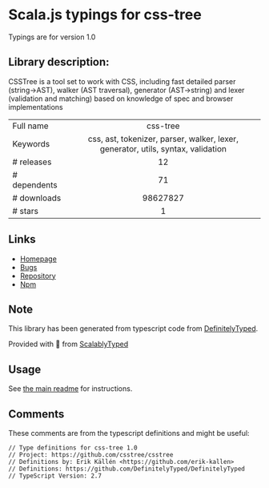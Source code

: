 
# Scala.js typings for css-tree

Typings are for version 1.0

## Library description:
CSSTree is a tool set to work with CSS, including fast detailed parser (string->AST), walker (AST traversal), generator (AST->string) and lexer (validation and matching) based on knowledge of spec and browser implementations

|                    |                 |
| ------------------ | :-------------: |
| Full name          | css-tree |
| Keywords           | css, ast, tokenizer, parser, walker, lexer, generator, utils, syntax, validation |
| # releases         | 12 |
| # dependents       | 71 |
| # downloads        | 98627827 |
| # stars            | 1 |

## Links
- [Homepage](https://github.com/csstree/csstree)
- [Bugs](https://github.com/csstree/csstree/issues)
- [Repository](https://github.com/csstree/csstree)
- [Npm](https://www.npmjs.com/package/css-tree)
    


## Note
This library has been generated from typescript code from [DefinitelyTyped](https://definitelytyped.org).

Provided with :purple_heart: from [ScalablyTyped](https://github.com/oyvindberg/ScalablyTyped)

## Usage
See [the main readme](../../readme.md) for instructions.

## Comments

These comments are from the typescript definitions and might be useful:
```
// Type definitions for css-tree 1.0
// Project: https://github.com/csstree/csstree
// Definitions by: Erik Källén <https://github.com/erik-kallen>
// Definitions: https://github.com/DefinitelyTyped/DefinitelyTyped
// TypeScript Version: 2.7

```

